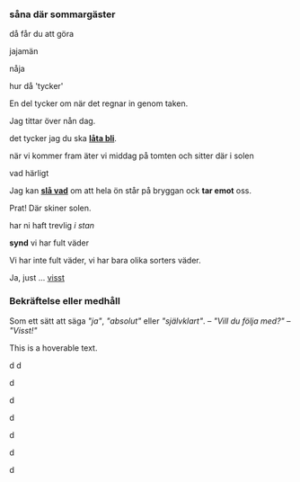 ### såna där sommargäster

då får du att göra

jajamän

nåja

hur då 'tycker'

En del tycker om när det regnar in genom taken.

Jag tittar över nån dag.

det tycker jag du ska **[låta bli](https://sv.wiktionary.org/wiki/l%C3%A5ta_bli)**.

när vi kommer fram äter vi middag på tomten och sitter där i solen

vad härligt

Jag kan [**slå vad**](https://sv.wiktionary.org/wiki/sl%C3%A5_vad#Verb) om att hela ön står på bryggan ock **tar emot** oss.

Prat! Där skiner solen.

har ni haft trevlig *i stan*

**synd** vi har fult väder

Vi har inte fult väder, vi har bara olika sorters väder.

Ja, just ... [visst](#bekr%C3%A4ftelse-eller-medh%C3%A5ll)

### Bekräftelse eller medhåll

Som ett sätt att säga _"ja"_, _"absolut"_ eller _"självklart"_. – _"Vill du följa med?"_ – _"Visst!"_

This is a <span title="Hovered text appears here">hoverable text</span>.

d
d

d

d

d

d


d

d

<!--stackedit_data:
eyJoaXN0b3J5IjpbLTk5MzgzMTE5MSwtMTkxNjQ5NTUxNSwtMT
AyMTY0NzI2OCwtNzcwODEyNTI3LDY1MzI3MzM3MCwxMzU1NzU4
ODc0LDU2NzI3MTE4LDE1NDAxMDM2MTQsNDg3MzYxMjg4LC02Nj
g5NzY2MTQsMTU2MjYzNTA5OCwtMTc4MDU1NjkxNywxOTk4NzA5
NDAxLC04ODU1MTYzNzRdfQ==
-->